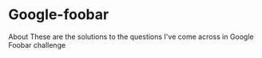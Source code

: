 # Google-foobar

About
These are the solutions to the questions I've come across in Google Foobar challenge

